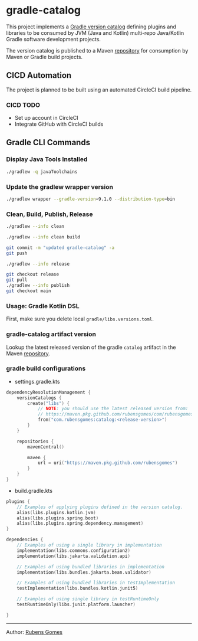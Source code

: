 # gradle-catalog

This project implements a 
[Gradle version catalog](https://docs.gradle.org/current/userguide/platforms.html)
defining plugins and libraries to be consumed by JVM (Java and Kotlin) 
multi-repo Java/Kotlin Gradle software development projects. 

The version catalog is published to a Maven
[repository](https://repsy.io/mvn/rubensgomes/default/) for consumption by
Maven or Gradle build projects.

## CICD Automation

The project is planned to be built using an automated CircleCI build pipeline.

### CICD TODO

- Set up account in CircleCI
- Integrate GitHub with CircleCI builds

## Gradle CLI Commands

### Display Java Tools Installed

```bash
./gradlew -q javaToolchains
```

### Update the gradlew wrapper version

```bash
./gradlew wrapper --gradle-version=9.1.0 --distribution-type=bin
```

### Clean, Build, Publish, Release

```bash
./gradlew --info clean
```

```bash
./gradlew --info clean build
```

```bash
git commit -m "updated gradle-catalog" -a
git push
```

```bash
./gradlew --info release
```

```bash
git checkout release
git pull
./gradlew --info publish
git checkout main
```

### Usage: Gradle Kotlin DSL

First, make sure you delete local `gradle/libs.versions.toml`.

### gradle-catalog artifact version

Lookup the latest released version of the gradle `catalog` artifact in the Maven
[repository](https://repsy.io/mvn/rubensgomes/default/).

### gradle build configurations

- settings.gradle.kts

```kotlin
dependencyResolutionManagement {
    versionCatalogs {
        create("libs") {
            // NOTE: you should use the latest released version from:
            // https://maven.pkg.github.com/rubensgomes/com/rubensgomes/catalog/
            from("com.rubensgomes:catalog:<release-version>")
        }
    }

    repositories {
        mavenCentral()

        maven {
            url = uri("https://maven.pkg.github.com/rubensgomes")
        }
    }
}
```

- build.gradle.kts

```kotlin
plugins {
    // Examples of applying plugins defined in the version catalog.
    alias(libs.plugins.kotlin.jvm)
    alias(libs.plugins.spring.boot)
    alias(libs.plugins.spring.dependency.management)
}

dependencies {
    // Examples of using a single library in implementation 
    implementation(libs.commons.configuration2)
    implementation(libs.jakarta.validation.api)

    // Examples of using bundled libraries in implementation 
    implementation(libs.bundles.jakarta.bean.validator)

    // Examples of using bundled libraries in testImplementation 
    testImplementation(libs.bundles.kotlin.junit5)

    // Examples of using single library in testRuntimeOnly 
    testRuntimeOnly(libs.junit.platform.launcher)

}
```

---
Author:  [Rubens Gomes](https://rubensgomes.com/)
